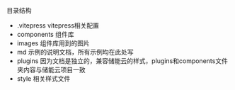 目录结构
- .vitepress vitepress相关配置
- components 组件库
- images 组件库用到的图片
- md 示例的说明文档，所有示例均在此处写
- plugins 因为文档是独立的，兼容储能云的样式，plugins和components文件夹内容与储能云项目一致
- style 相关样式文件